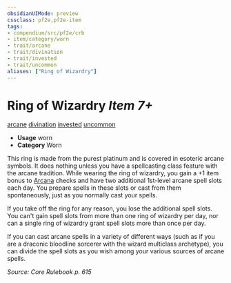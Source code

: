 ```yaml
---
obsidianUIMode: preview
cssclass: pf2e,pf2e-item
tags:
- compendium/src/pf2e/crb
- item/category/worn
- trait/arcane
- trait/divination
- trait/invested
- trait/uncommon
aliases: ["Ring of Wizardry"]
---
```

# Ring of Wizardry *Item 7+*  
[arcane](../../../Rules/traits/arcane.md)  [divination](../../../Rules/traits/divination.md)  [invested](../../../Rules/traits/invested.md)  [uncommon](../../../Rules/traits/uncommon.md)  

- **Usage** worn
- **Category** Worn

This ring is made from the purest platinum and is covered in esoteric arcane symbols. It does nothing unless you have a spellcasting class feature with the arcane tradition. While wearing the ring of wizardry, you gain a +1 item bonus to [Arcana](../../skills.md#Arcana) checks and have two additional 1st-level arcane spell slots each day. You prepare spells in these slots or cast from them spontaneously, just as you normally cast your spells.

If you take off the ring for any reason, you lose the additional spell slots. You can't gain spell slots from more than one ring of wizardry per day, nor can a single ring of wizardry grant spell slots more than once per day.

If you can cast arcane spells in a variety of different ways (such as if you are a draconic bloodline sorcerer with the wizard multiclass archetype), you can divide the spell slots as you wish among your various sources of arcane spells.

*Source: Core Rulebook p. 615*